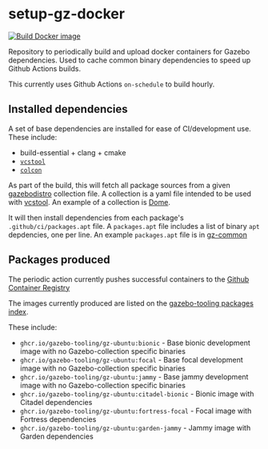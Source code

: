 # setup-gz-docker

[![Build Docker image](https://github.com/gazebo-tooling/setup-gz-docker/workflows/Build%20Docker%20image/badge.svg)](https://github.com/gazebo-tooling/setup-gz-docker/actions?query=workflow%3A%22Build+Docker+image%22)

Repository to periodically build and upload docker containers for Gazebo dependencies.
Used to cache common binary dependencies to speed up Github Actions builds.

This currently uses Github Actions `on-schedule` to build hourly.


## Installed dependencies

A set of base dependencies are installed for ease of CI/development use.
These include:
* build-essential + clang + cmake
* [`vcstool`](https://github.com/dirk-thomas/vcstool)
* [`colcon`](https://colcon.readthedocs.io/en/released/) 

As part of the build, this will fetch all package sources from a given [gazebodistro](https://github.com/gazebo-tooling/gazebodistro) collection file.
A collection is a yaml file intended to be used with [vcstool](https://github.com/dirk-thomas/vcstool).
An example of a collection is [Dome](https://github.com/gazebo-tooling/gazebodistro/blob/master/collection-dome.yaml).

It will then install dependencies from each package's `.github/ci/packages.apt` file.
A `packages.apt` file includes a list of binary `apt` depdencies, one per line.
An example `packages.apt` file is in [gz-common](https://github.com/gazebosim/gz-common/blob/ign-common3/.github/ci/packages.apt)


## Packages produced

The periodic action currently pushes successful containers to the [Github Container Registry](https://docs.github.com/en/free-pro-team@latest/packages/guides/about-github-container-registry)

The images currently produced are listed on the [gazebo-tooling packages index](https://github.com/orgs/gazebo-tooling/packages/container/package/gz-ubuntu).

These include:

* `ghcr.io/gazebo-tooling/gz-ubuntu:bionic` - Base bionic development image with no Gazebo-collection specific binaries
* `ghcr.io/gazebo-tooling/gz-ubuntu:focal` - Base focal development image with no Gazebo-collection specific binaries
* `ghcr.io/gazebo-tooling/gz-ubuntu:jammy` - Base jammy development image with no Gazebo-collection specific binaries
* `ghcr.io/gazebo-tooling/gz-ubuntu:citadel-bionic` - Bionic image with Citadel dependencies 
* `ghcr.io/gazebo-tooling/gz-ubuntu:fortress-focal` - Focal image with Fortress dependencies 
* `ghcr.io/gazebo-tooling/gz-ubuntu:garden-jammy` - Jammy image with Garden dependencies 



